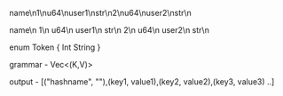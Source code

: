 <proto><hash>name\n<key>1\n<d>u64\n<v>user1\n<d>str\n<key>2\n<d>u64\n<v>user2\n<d>str\n</hash></proto>


<proto>
    <hash>name\n
        <key>1\n
            <d>u64\n
            <v>user1\n
                <d>str\n
        <key>2\n
            <d>u64\n
            <v>user2\n
                <d>str\n
    </hash>
</proto>



enum Token {
    Int
    String
}

grammar - Vec<(K,V)>

output - [("hashname", ""),(key1, value1),(key2, value2),(key3, value3) ..]

